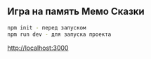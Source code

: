 

## Игра на память Мемо Сказки 


```bash
npm init - перед запуском 
npm run dev - для запуска проекта

```

[http://localhost:3000](http://localhost:3000) 
